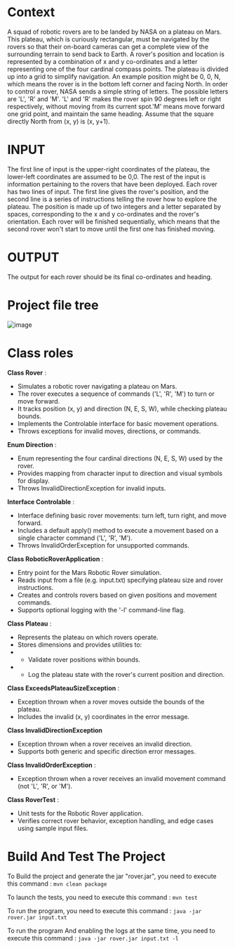 # Context
A squad of robotic rovers are to be landed by NASA on a plateau on Mars. This plateau, which is curiously rectangular, must be navigated by the rovers so that their on-board cameras can get a complete view of the surrounding terrain to send back to Earth.
A rover's position and location is represented by a combination of x and y co-ordinates and a letter representing one of the four cardinal compass points. The plateau is divided up into a grid to simplify navigation. An example position might be 0, 0, N, which means the rover is in the bottom
left corner and facing North.
In order to control a rover, NASA sends a simple string of letters. The possible letters are 'L', 'R' and 'M'. 'L' and 'R' makes the rover spin 90 degrees left or right respectively, without moving from its current spot.'M' means move forward one grid point, and maintain the same heading. Assume that the square directly North from (x, y) is (x, y+1).
# INPUT
The first line of input is the upper-right coordinates of the plateau, the lower-left coordinates are assumed to be 0,0. The rest of the input is information pertaining to the rovers that have been deployed. Each rover has two lines of input. The first line gives the rover's position, and the second line is a series of instructions telling the rover how to explore the plateau. The position is made up of two integers and a letter separated by spaces, corresponding to the x and y co-ordinates and the rover's orientation. Each rover will be finished sequentially, which means that the second rover won't start to move until the first one has finished moving.
# OUTPUT
The output for each rover should be its final co-ordinates and heading.
# Project file tree
![image](https://github.com/user-attachments/assets/6a13940d-4998-4892-995b-7008d6b3e02e)
# Class roles
**Class Rover** : 
 * Simulates a robotic rover navigating a plateau on Mars.
 * The rover executes a sequence of commands ('L', 'R', 'M') to turn or move forward.
 * It tracks position (x, y) and direction (N, E, S, W), while checking plateau bounds.
 * Implements the Controlable interface for basic movement operations.
 * Throws exceptions for invalid moves, directions, or commands.
   
**Enum Direction** : 
 * Enum representing the four cardinal directions (N, E, S, W) used by the rover.
 * Provides mapping from character input to direction and visual symbols for display.
 * Throws InvalidDirectionException for invalid inputs.
   
**Interface Controlable** : 
 * Interface defining basic rover movements: turn left, turn right, and move forward.
 * Includes a default apply() method to execute a movement based on a single character command ('L', 'R', 'M').
 * Throws InvalidOrderException for unsupported commands.
   
**Class RoboticRoverApplication** :
 * Entry point for the Mars Robotic Rover simulation.
 * Reads input from a file (e.g. input.txt) specifying plateau size and rover instructions.
 * Creates and controls rovers based on given positions and movement commands.
 * Supports optional logging with the '-l' command-line flag.
   
**Class Plateau** :
 * Represents the plateau on which rovers operate.
 * Stores dimensions and provides utilities to:
 * - Validate rover positions within bounds.
 * - Log the plateau state with the rover's current position and direction.
 
**Class ExceedsPlateauSizeException** :
 * Exception thrown when a rover moves outside the bounds of the plateau.
 * Includes the invalid (x, y) coordinates in the error message.
 
**Class InvalidDirectionException** 
 * Exception thrown when a rover receives an invalid direction.
 * Supports both generic and specific direction error messages.

**Class InvalidOrderException** :
 * Exception thrown when a rover receives an invalid movement command (not 'L', 'R', or 'M').
 
**Class RoverTest** :
 * Unit tests for the Robotic Rover application.
 * Verifies correct rover behavior, exception handling, and edge cases using sample input files.

# Build And Test The Project
 To Build the project and generate the jar "rover.jar", you need to execute this command :
    ```
    mvn clean package
    ```

To launch the tests, you need to execute this command :
    ```
    mvn test
    ```

To run the program, you need to execute this command :
    ```
   java -jar rover.jar input.txt
    ```

To run the program And enabling the logs at the same time, you need to execute this command :
    ```
   java -jar rover.jar input.txt -l
    ```

